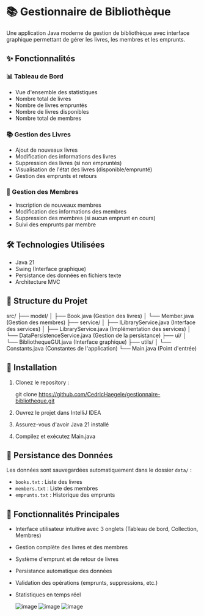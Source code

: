 # 📚 Gestionnaire de Bibliothèque

Une application Java moderne de gestion de bibliothèque avec interface graphique permettant de gérer les livres, les membres et les emprunts.

## ✨ Fonctionnalités

### 📊 Tableau de Bord
- Vue d'ensemble des statistiques
- Nombre total de livres
- Nombre de livres empruntés
- Nombre de livres disponibles
- Nombre total de membres

### 📚 Gestion des Livres
- Ajout de nouveaux livres
- Modification des informations des livres
- Suppression des livres (si non empruntés)
- Visualisation de l'état des livres (disponible/emprunté)
- Gestion des emprunts et retours

### 👥 Gestion des Membres
- Inscription de nouveaux membres
- Modification des informations des membres
- Suppression des membres (si aucun emprunt en cours)
- Suivi des emprunts par membre

## 🛠️ Technologies Utilisées

- Java 21
- Swing (Interface graphique)
- Persistance des données en fichiers texte
- Architecture MVC

## 📁 Structure du Projet

src/
├── model/
│ ├── Book.java (Gestion des livres)
│ └── Member.java (Gestion des membres)
├── service/
│ ├── ILibraryService.java (Interface des services)
│ ├── LibraryService.java (Implémentation des services)
│ └── DataPersistenceService.java (Gestion de la persistance)
├── ui/
│ └── BibliothequeGUI.java (Interface graphique)
├── utils/
│ └── Constants.java (Constantes de l'application)
└── Main.java (Point d'entrée)


## 🚀 Installation

1. Clonez le repository :

   git clone https://github.com/CedricHaegele/gestionnaire-bibliotheque.git

   
2. Ouvrez le projet dans IntelliJ IDEA
3. Assurez-vous d'avoir Java 21 installé
4. Compilez et exécutez Main.java

## 💾 Persistance des Données

Les données sont sauvegardées automatiquement dans le dossier `data/` :
- `books.txt` : Liste des livres
- `members.txt` : Liste des membres
- `emprunts.txt` : Historique des emprunts

## 🎯 Fonctionnalités Principales

- Interface utilisateur intuitive avec 3 onglets (Tableau de bord, Collection, Membres)
- Gestion complète des livres et des membres
- Système d'emprunt et de retour de livres
- Persistance automatique des données
- Validation des opérations (emprunts, suppressions, etc.)
- Statistiques en temps réel

  ![image](https://github.com/user-attachments/assets/9585f6a4-ded8-4aa8-9a06-c03539923f4b)
  ![image](https://github.com/user-attachments/assets/2930aa6f-5a9e-48ed-a301-eddbc5bf6b17)
  ![image](https://github.com/user-attachments/assets/d07094bc-8a43-46b2-9ddd-0f0fc30651fb)




   

